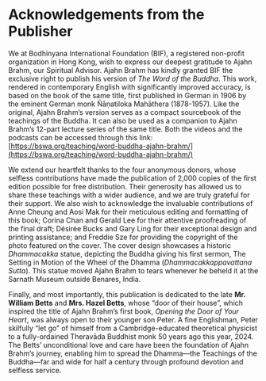 # Acknowledgements from the Publisher

We at Bodhinyana International Foundation (BIF), a registered non-profit organization in Hong Kong, wish to express our deepest gratitude to Ajahn Brahm, our Spiritual Advisor. Ajahn Brahm has kindly granted BIF the exclusive right to publish his version of _The Word of the Buddha_. This work, rendered in contemporary English with significantly improved accuracy, is based on the book of the same title, first published in German in 1906 by the eminent German monk Ñāṇatiloka Mahāthera (1878-1957). Like the original, Ajahn Brahm’s version serves as a compact sourcebook of the teachings of the Buddha. It can also be used as a companion to Ajahn Brahm’s 12-part lecture series of the same title. Both the videos and the podcasts can be accessed through this link: [https://bswa.org/teaching/word-buddha-ajahn-brahm/](https://bswa.org/teaching/word-buddha-ajahn-brahm/)

We extend our heartfelt thanks to the four anonymous donors, whose selfless contributions have made the publication of 2,000 copies of the first edition possible for free distribution. Their generosity has allowed us to share these teachings with a wider audience, and we are truly grateful for their support. We also wish to acknowledge the invaluable contributions of Anne Cheung and Aosi Mak for their meticulous editing and formatting of this book; Corina Chan and
Gerald Lee for their attentive proofreading of the final draft; Désirée Bucks and Gary Ling for their exceptional design and printing assistance; and Freddie Sze for providing the copyright of the photo featured on the cover. The cover design showcases a historic _Dhammacakka_ statue, depicting the Buddha giving his first sermon, The Setting in Motion of the Wheel of the Dhamma (_Dhammacakkappavattana Sutta_). This statue moved Ajahn Brahm to tears whenever he beheld it at the Sarnath Museum outside Benares, India.

Finally, and most importantly, this publication is dedicated to the late **Mr. William Betts** and **Mrs. Hazel Betts**, whose “door of their house”, which inspired the title of Ajahn Brahm’s first book, _Opening the Door of Your Heart_, was always open to their younger son Peter. A fine Englishman, Peter skilfully “let go” of himself from a Cambridge-educated theoretical physicist to a fully-ordained Theravāda Buddhist monk 50 years ago this year, 2024. The Betts’ unconditional love and care have been the foundation of Ajahn Brahm’s journey, enabling him to spread the Dhamma—the Teachings of the Buddha—far and wide for half a century through profound devotion and selfless service.
